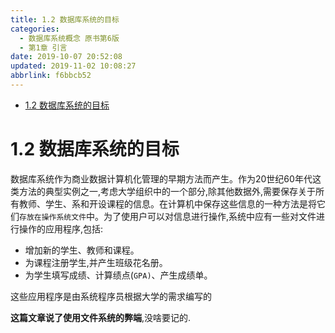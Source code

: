 ```yaml
---
title: 1.2 数据库系统的目标
categories: 
  - 数据库系统概念 原书第6版
  - 第1章 引言
date: 2019-10-07 20:52:08
updated: 2019-11-02 10:08:27
abbrlink: f6bbcb52
---
```

- [1.2 数据库系统的目标](/ReadingNotes/f6bbcb52/#1-2-数据库系统的目标)

<!--more-->
<script src="https://cdn.bootcss.com/jquery/3.4.0/jquery.slim.min.js"></script>
<script>$(document).ready(function () {$(".post-body > ul:nth-child(1)").hide();});</script>

<!--end-->
# 1.2 数据库系统的目标 #
数据库系统作为商业数据计算机化管理的早期方法而产生。作为20世纪60年代这类方法的典型实例之一,考虑大学组织中的一个部分,除其他数据外,需要保存关于所有教师、学生、系和开设课程的信息。在计算机中保存这些信息的一种方法是将它们`存放在操作系统文件`中。为了使用户可以对信息进行操作,系统中应有一些对文件进行操作的应用程序,包括:
- 增加新的学生、教师和课程。
- 为课程注册学生,并产生班级花名册。
- 为学生填写成绩、计算绩点(`GPA)`、产生成绩单。

这些应用程序是由系统程序员根据大学的需求编写的


**这篇文章说了使用文件系统的弊端**,没啥要记的.

